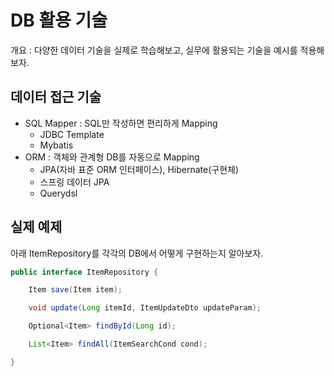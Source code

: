 # DB 활용 기술

개요 : 다양한 데이터 기술을 실제로 학습해보고, 실무에 활용되는 기술을 예시를 적용해보자.

## 데이터 접근 기술

- SQL Mapper : SQL만 작성하면 편리하게 Mapping
  - JDBC Template
  - Mybatis
- ORM : 객체와 관계형 DB를 자동으로 Mapping
  - JPA(자바 표준 ORM 인터페이스), Hibernate(구현체)
  - 스프링 데이터 JPA
  - Querydsl

## 실제 예제

아래 ItemRepository를 각각의 DB에서 어떻게 구현하는지 알아보자.

``` Java
public interface ItemRepository {

    Item save(Item item);

    void update(Long itemId, ItemUpdateDto updateParam);

    Optional<Item> findById(Long id);

    List<Item> findAll(ItemSearchCond cond);

}
```

